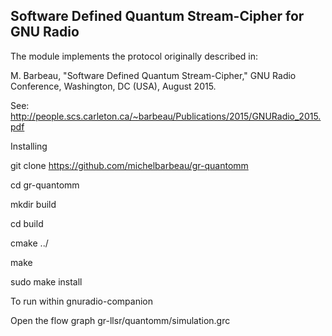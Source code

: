 Software Defined Quantum Stream-Cipher for GNU Radio
----------------------------------------------------

The module implements the protocol originally described in: 

M. Barbeau, "Software Defined Quantum Stream-Cipher," GNU Radio Conference, Washington, DC (USA), August 2015.

See: http://people.scs.carleton.ca/~barbeau/Publications/2015/GNURadio_2015.pdf

Installing

git clone https://github.com/michelbarbeau/gr-quantomm

cd gr-quantomm

mkdir build

cd build

cmake ../
 
make

sudo make install

To run within gnuradio-companion

Open the flow graph  gr-llsr/quantomm/simulation.grc
